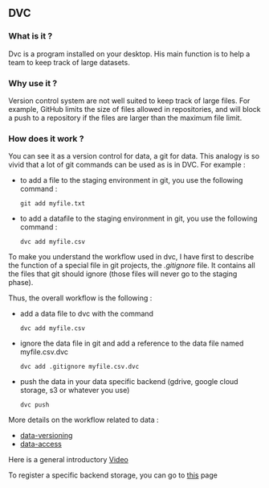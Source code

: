## DVC

### What is it ? 

Dvc is a program installed on your desktop. His main function is to help a team to keep track of large datasets. 

### Why use it ? 

Version control system are not well suited to keep track of large files. 
For example, GitHub limits the size of files allowed in repositories, and will block a push to a repository if the files are larger than the maximum file limit.

### How does it work ? 

You can see it as a version control for data, a git for data.
This analogy is so vivid that a lot of git commands can be used as is in DVC. 
For example :
- to add a file to the staging environment in git, you use the following command :

    ```git add myfile.txt```
    
- to add a datafile to the staging environment in git, you use the following command :

    ```dvc add myfile.csv```
    
To make you understand the workflow used in dvc, I have first to describe the function of a special 
file in git projects, the *.gitignore* file. It contains all the files that git should ignore (those files will never go to the staging phase). 

Thus, the overall workflow is the following : 

- add a data file to dvc with the command 

  ```dvc add myfile.csv``` 

- ignore the data file in git and add a reference to the data file named myfile.csv.dvc 
  
  ```dvc add .gitignore myfile.csv.dvc```
  
- push the data in your data specific backend (gdrive, google cloud storage, s3 or whatever you use) 
   
   ```dvc push```

More details on the workflow related to data :

- [data-versioning](https://dvc.org/doc/start/data-versioning)
- [data-access](https://dvc.org/doc/start/data-access)


Here is a general introductory [Video](https://www.youtube.com/watch?v=kLKBcPonMYw)

To register a specific backend storage, you can go to [this](https://dvc.org/doc/command-reference/remote/add) page




